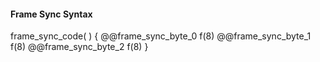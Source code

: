 #### Frame Sync Syntax

<div class="syntax">
frame_sync_code( ) {
    @@frame_sync_byte_0                                                 f(8)
    @@frame_sync_byte_1                                                 f(8)
    @@frame_sync_byte_2                                                 f(8)
}
</div>
